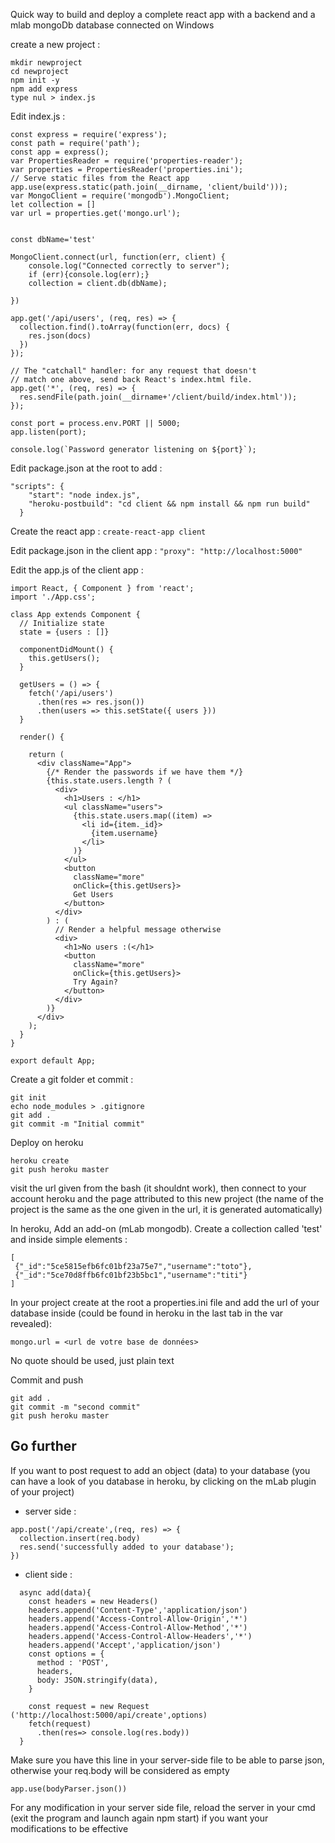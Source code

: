 Quick way to build and deploy a complete react app with a backend and a mlab mongoDb database connected
on Windows

create a new project : 

```
mkdir newproject
cd newproject
npm init -y
npm add express
type nul > index.js
```

Edit index.js : 
```
const express = require('express');
const path = require('path');
const app = express();
var PropertiesReader = require('properties-reader');
var properties = PropertiesReader('properties.ini');
// Serve static files from the React app
app.use(express.static(path.join(__dirname, 'client/build')));
var MongoClient = require('mongodb').MongoClient;
let collection = []
var url = properties.get('mongo.url');


const dbName='test'

MongoClient.connect(url, function(err, client) {
    console.log("Connected correctly to server");
    if (err){console.log(err);}
    collection = client.db(dbName);

})

app.get('/api/users', (req, res) => {
  collection.find().toArray(function(err, docs) {
    res.json(docs)
  })
});

// The "catchall" handler: for any request that doesn't
// match one above, send back React's index.html file.
app.get('*', (req, res) => {
  res.sendFile(path.join(__dirname+'/client/build/index.html'));
});

const port = process.env.PORT || 5000;
app.listen(port);

console.log(`Password generator listening on ${port}`);
```



Edit package.json at the root to add : 
```
"scripts": {
    "start": "node index.js",
    "heroku-postbuild": "cd client && npm install && npm run build"
  }
```

Create the react app : 
`create-react-app client`

Edit package.json in the client app :
`"proxy": "http://localhost:5000"`

Edit the app.js of the client app : 
```
import React, { Component } from 'react';
import './App.css';

class App extends Component {
  // Initialize state
  state = {users : []}

  componentDidMount() {
    this.getUsers();
  }

  getUsers = () => {
    fetch('/api/users')
      .then(res => res.json())
      .then(users => this.setState({ users }))
  }

  render() {

    return (
      <div className="App">
        {/* Render the passwords if we have them */}
        {this.state.users.length ? (
          <div>
            <h1>Users : </h1>
            <ul className="users">
              {this.state.users.map((item) =>
                <li id={item._id}>
                  {item.username}
                </li>
              )}
            </ul>
            <button
              className="more"
              onClick={this.getUsers}>
              Get Users
            </button>
          </div>
        ) : (
          // Render a helpful message otherwise
          <div>
            <h1>No users :(</h1>
            <button
              className="more"
              onClick={this.getUsers}>
              Try Again?
            </button>
          </div>
        )}
      </div>
    );
  }
}

export default App;
```

Create a git folder et commit : 
```
git init
echo node_modules > .gitignore
git add .
git commit -m "Initial commit"
```


Deploy on heroku

```
heroku create
git push heroku master
```
visit the url given from the bash (it shouldnt work), then connect to your account heroku and the page attributed to this new project (the name of the project is the same as the one given in the url, it is generated automatically)


In heroku, Add an add-on (mLab mongodb). Create a collection called 'test' and inside simple elements :
 
```
[
 {"_id":"5ce5815efb6fc01bf23a75e7","username":"toto"},
 {"_id":"5ce70d8ffb6fc01bf23b5bc1","username":"titi"}
]
```

In your project create at the root a properties.ini file and add the url of your database inside (could be found in heroku in the last tab in the var revealed): 
```
mongo.url = <url de votre base de données>
```
No quote should be used, just plain text

Commit and push 
```
git add .
git commit -m "second commit"
git push heroku master
```

## Go further 
If you want to post request to add an object (data) to your database (you can have a look of you database in heroku, by clicking on the mLab plugin of your project) 

 - server side : 

```
app.post('/api/create',(req, res) => {
  collection.insert(req.body)
  res.send('successfully added to your database');
})

```
- client side :

```
  async add(data){
    const headers = new Headers()
    headers.append('Content-Type','application/json')
    headers.append('Access-Control-Allow-Origin','*')
    headers.append('Access-Control-Allow-Method','*')
    headers.append('Access-Control-Allow-Headers','*')
    headers.append('Accept','application/json')
    const options = {
      method : 'POST',
      headers,
      body: JSON.stringify(data),
    }
   
    const request = new Request ('http://localhost:5000/api/create',options)
    fetch(request)
      .then(res=> console.log(res.body))
  }

```

Make sure you have this line in your server-side file to be able to parse json, otherwise your req.body will be considered as empty

```
app.use(bodyParser.json())

```

For any modification in your server side file, reload the server in your cmd (exit the program and launch again npm start) if you want your modifications to be effective
